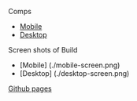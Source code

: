 Comps
* [Mobile](./comps/UX-UI-Keji-Kelly-Mobile.pdf)
* [Desktop](./comps/ux-uiproject-Keji-Kelly-desktop.pdf)

Screen shots of Build
* [Mobile] (./mobile-screen.png)
* [Desktop] (./desktop-screen.png)

[Github pages](https://lauraturk.github.io/UX-UI-project-build/)
